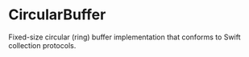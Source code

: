 # CircularBuffer

Fixed-size circular (ring) buffer implementation that conforms to Swift collection protocols.
